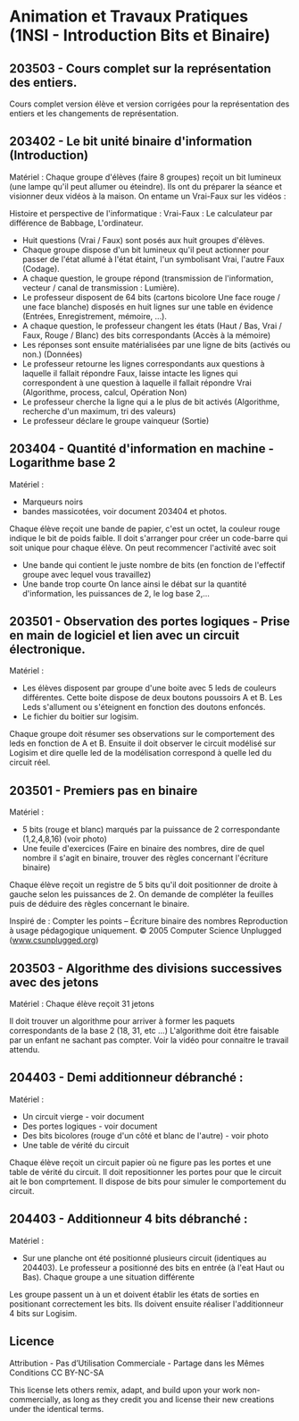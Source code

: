 # Animation et Travaux Pratiques (1NSI - Introduction Bits et Binaire)

## 203503 - Cours complet sur la représentation des entiers.

Cours complet version élève et version corrigées pour la représentation des entiers et les changements de représentation.

## 203402 - Le bit unité binaire d'information (Introduction)

Matériel :  Chaque groupe d'élèves (faire 8 groupes) reçoit un bit lumineux (une lampe qu'il peut allumer ou éteindre).
Ils ont du préparer la séance et visionner deux vidéos à la maison. On entame un Vrai-Faux sur les vidéos :

Histoire et perspective de l'informatique :
Vrai-Faux : Le calculateur par différence de Babbage, L'ordinateur.
* Huit questions (Vrai / Faux) sont posés aux huit groupes d'élèves.
* Chaque groupe dispose d'un bit lumineux qu'il peut actionner pour passer de l'état allumé à l'état étaint, l'un symbolisant Vrai, l'autre Faux (Codage).
* A chaque question, le groupe répond (transmission de l'information, vecteur / canal de transmission : Lumière).
* Le professeur disposent de 64 bits (cartons bicolore Une face rouge / une face blanche) disposés en huit lignes sur une table en évidence (Entrées, Enregistrement, mémoire, ...).
* A chaque question, le professeur changent les états (Haut / Bas, Vrai / Faux, Rouge / Blanc) des bits correspondants (Accès à la mémoire)
* Les réponses sont ensuite matérialisées par une ligne de bits (activés ou non.) (Données)
* Le professeur retourne les lignes correspondants aux questions à laquelle il fallait répondre Faux, laisse intacte les lignes qui correspondent à une question à laquelle il fallait répondre Vrai (Algorithme, process, calcul, Opération Non)
* Le professeur cherche la ligne qui a le plus de bit activés (Algorithme, recherche d'un maximum, tri des valeurs) 
* Le professeur déclare le groupe vainqueur (Sortie)

## 203404 - Quantité d'information en machine - Logarithme base 2

Matériel : 
* Marqueurs noirs
* bandes massicotées, voir document 203404 et photos.

Chaque élève reçoit une bande de papier, c'est un octet, la couleur rouge indique le bit de poids faible.
Il doit s'arranger pour créer un code-barre qui soit unique pour chaque élève.
On peut recommencer l'activité avec soit 
* Une bande qui contient le juste nombre de bits (en fonction de l'effectif groupe avec lequel vous travaillez)
* Une bande trop courte
On lance ainsi le débat sur la quantité d'information, les puissances de 2, le log base 2,...


## 203501 - Observation des portes logiques - Prise en main de logiciel et lien avec un circuit électronique.

Matériel : 
* Les élèves disposent par groupe d'une boite avec 5 leds de couleurs différentes. Cette boite dispose de deux boutons poussoirs A et B. Les Leds s'allument ou s'éteignent en fonction des doutons enfoncés.
* Le fichier du boitier sur logisim.

Chaque groupe doit résumer ses observations sur le comportement des leds en fonction de A et B. Ensuite il doit observer le circuit modélisé sur Logisim et dire quelle led de la modélisation correspond à quelle led du circuit réel.


## 203501 - Premiers pas en binaire
Matériel :
* 5 bits (rouge et blanc) marqués par la puissance de 2 correspondante (1,2,4,8,16) (voir photo)
* Une feuile d'exercices (Faire en binaire des nombres, dire de quel nombre il s'agit en binaire, trouver des règles concernant l'écriture binaire)

Chaque élève reçoit un registre de 5 bits qu'il doit positionner de droite à gauche selon les puissances de 2.
On demande de compléter la feuilles puis de déduire des règles concernant le binaire.

Inspiré de : Compter les points – Écriture binaire des nombres
Reproduction à usage pédagogique uniquement.
© 2005 Computer Science Unplugged (www.csunplugged.org)

## 203503 - Algorithme des divisions successives avec des jetons
Matériel : 
Chaque élève reçoit 31 jetons

Il doit trouver un algorithme pour arriver à former les paquets correspondants de la base 2 (18, 31, etc ...) L'algorithme doit être faisable par un enfant ne sachant pas compter. Voir la vidéo pour connaitre le travail attendu.

## 204403 - Demi additionneur débranché :

Matériel : 
* Un circuit vierge - voir document
* Des portes logiques - voir document
* Des bits bicolores (rouge d'un côté et blanc de l'autre) - voir photo
* Une table de vérité du circuit

Chaque élève reçoit un circuit papier où ne figure pas les portes et une table de vérité du circuit. Il doit repositionner les portes pour que le circuit ait le bon comprtement. Il dispose de bits pour simuler le comportement du circuit.

## 204403 - Additionneur 4 bits débranché :

Matériel :
* Sur une planche ont été positionné plusieurs circuit (identiques au 204403). Le professeur a positionné des bits en entrée (à l'eat Haut ou Bas). Chaque groupe a une situation différente

Les groupe passent un à un et doivent établir les états de sorties en positionant correctement les bits. Ils doivent ensuite réaliser l'additionneur 4 bits sur Logisim.



## Licence
Attribution - Pas d’Utilisation Commerciale - Partage dans les Mêmes Conditions
CC BY-NC-SA

This license lets others remix, adapt, and build upon your work non-commercially, as long as they credit you and license their new creations under the identical terms.
